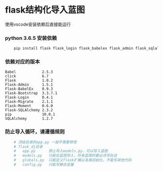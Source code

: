 
# flask结构化导入蓝图

使用vscode安装依赖后直接能运行

### python 3.6.5 安装依赖
```bash
    pip install flask flask_login flask_babelex flask_admin flask_sqlalchemy flask_bootstrap flask_migrate flask_moment
```
### 依赖对应的版本
```
Babel            2.5.3
click            6.7
Flask            1.0.2
Flask-Admin      1.5.1
Flask-BabelEx    0.9.3
Flask-Bootstrap  3.3.7.1
Flask-Login      0.4.1
Flask-Migrate    2.1.1
Flask-Moment     0.6.0
Flask-SQLAlchemy 2.3.2
pip              10.0.1
SQLAlchemy       1.2.7
```
### 防止导入循环，请遵循规则
```python 
    # 顶级目录的app.py 一般不需要修改
    # flask_dj目录
    #   app.py      禁止导入models.py，可以导入蓝图
    #   models.py   只能在蓝图导入，所有蓝图的都必须写在这
    #   globals.py  只能定义flask扩展以及类初始化，不能写其他代码
    #   config.py   只能写静态变量
```